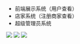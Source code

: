 * 前端展示系统（用户查看）
* 店家系统（注册商家查看）
* 超级管理员系统

![](\img\前端展示系统.png)
![](\img\店家系统.png)
![](\img\超级管理员.png)